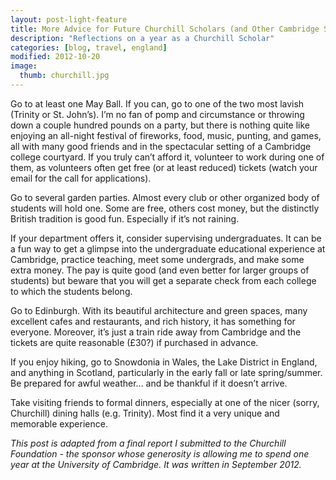 ```yaml
---
layout: post-light-feature
title: More Advice for Future Churchill Scholars (and Other Cambridge Students)
description: "Reflections on a year as a Churchill Scholar"
categories: [blog, travel, england]
modified: 2012-10-20
image:
  thumb: churchill.jpg
---
```

Go to at least one May Ball. If you can, go to one of the two most lavish (Trinity or St. John’s). I’m no fan of pomp and circumstance or throwing down a couple hundred pounds on a party, but there is nothing quite like enjoying an all-night festival of fireworks, food, music, punting, and games, all with many good friends and in the spectacular setting of a Cambridge college courtyard. If you truly can’t afford it, volunteer to work during one of them, as volunteers often get free (or at least reduced) tickets (watch your email for the call for applications).

Go to several garden parties. Almost every club or other organized body of students will hold one. Some are free, others cost money, but the distinctly British tradition is good fun. Especially if it’s not raining.

If your department offers it, consider supervising undergraduates. It can be a fun way to get a glimpse into the undergraduate educational experience at Cambridge, practice teaching, meet some undergrads, and make some extra money. The pay is quite good (and even better for larger groups of students) but beware that you will get a separate check from each college to which the students belong.

Go to Edinburgh. With its beautiful architecture and green spaces, many excellent cafes and restaurants, and rich history, it has something for everyone. Moreover, it’s just a train ride away from Cambridge and the tickets are quite reasonable (£30?) if purchased in advance.

If you enjoy hiking, go to Snowdonia in Wales, the Lake District in England, and anything in Scotland, particularly in the early fall or late spring/summer. Be prepared for awful weather... and be thankful if it doesn’t arrive.

Take visiting friends to formal dinners, especially at one of the nicer (sorry, Churchill) dining halls (e.g. Trinity). Most find it a very unique and memorable experience.

*This post is adapted from a final report I submitted to the Churchill Foundation - the sponsor whose generosity is allowing me to spend one year at the University of Cambridge. It was written in September 2012.*